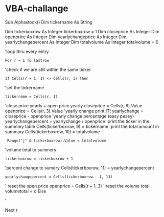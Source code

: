 # VBA-challange
Sub Alphastock()
Dim tickername As String

Dim tickerboxrow As Integer
tickerboxrow = 1
Dim closeprice As Integer
Dim openprice As Integer
Dim yearlychangeprice As Integer
Dim yearlychangepercent As Integer
 Dim totalvolume As Integer
            totalvolume = 0

'loop thru every entry

    
    For r = 1 To lastrow
'check if we are still within the same ticker

    If Cells(r + 1, 1) <> Cells(r, 1) Then
'set the tickername
    
    tickername = Cells(r, 1)
'close price yearly + open price yearly
    closeprice = Cells(r, 6).Value
    openprice = Cells(r, 3).Value
'yearly change print IT!
    yearlychange = closeprice - openprice
'yearly change percentage (easy peasy)
    yearlychangepercent = yearlychange / openprice
'print the ticker in the summary table
     Cells(tickerboxrow, 9) = tickername
'print the total amount in summary
     Cells(tickerboxrow, 10) = totalvolume
           
     
     Range("j" & tickerboxrow).Value = totalvolume
 'volume total to summery
 
    tickerboxrow = tickerboxrow + 1
 
'percent change to sumery
     Cells(tickerboxrow, 11) = yearlychangepercent
    
    yearlychangepercent = Cells(tickerboxrow - 1, 11)
' reset the open price
openprice = Cells(r + 1, 3)
' reset the volume total
volumetotal = o
Else

'

   
    
Next r
